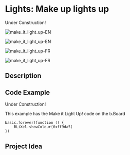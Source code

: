 # Lights:   Make up lights up

<!-- Write here -->

Under Construction!

![make_it_light_up-EN]("docs/static/mb/projects/bboard-tutorials-cards/2_Lights/Lights1/make_it_light_up-EN.png?raw=true "make_it_light_up-EN")

![make_it_light_up-EN](https://github.com/Brilliant-Labs/bboard-tutorials-v3/blob/master/2_lights/Lights1/make_it_light_up-EN.png?raw=true "-make_it_light_up-EN")

![make_it_light_up-FR]("docs/static/mb/projects/bboard-tutorials-cards/2_Lights/Lights1/make_it_light_up-FR.png?raw=true "make_it_light_up-FR")

![make_it_light_up-FR](https://github.com/Brilliant-Labs/bboard-tutorials-v3/blob/master/2_lights/Lights1/make_it_light_up-EN.png?raw=true "-make_it_light_up-FR")

## Description

<!-- Write here -->

## Code Example

<!-- Write here -->

Under Construction!

This example has the Make it Light Up! code on the b.Board

```blocks
basic.forever(function () {
    BLiXel.showColour(0xff9da5)
})
```

## Project Idea

<!-- Write here -->
